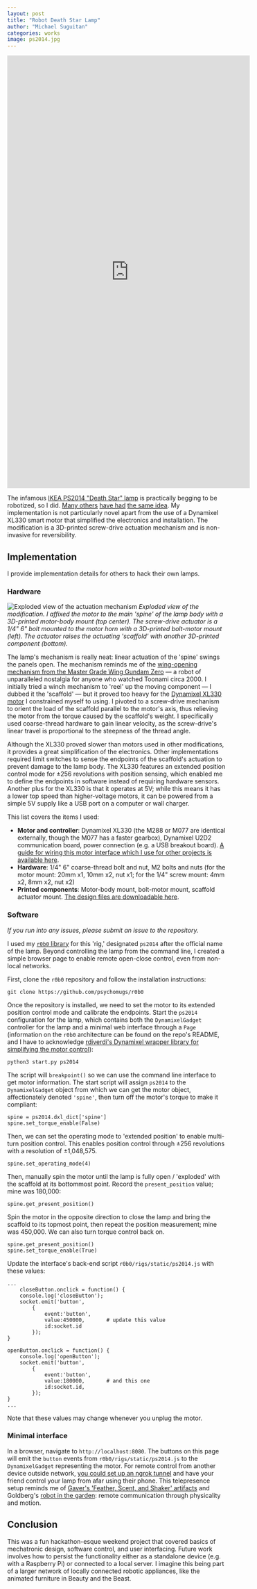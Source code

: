 ```yaml
---
layout: post
title: "Robot Death Star Lamp"
author: "Michael Suguitan"
categories: works
image: ps2014.jpg
---
```


<iframe width="560"  height="996" src="https://youtube.com/embed/vzmNtgSANXE" title="YouTube video player" frameborder="0" allow="accelerometer; autoplay; clipboard-write; encrypted-media; gyroscope; picture-in-picture; web-share" allowfullscreen></iframe>

The infamous [IKEA PS2014 "Death Star" lamp](https://www.ikea.com/us/en/p/ikea-ps-2014-pendant-lamp-black-20531748/#content) is practically begging to be robotized, so I did.
[Many others](https://ikeahackers.net/2016/03/automated-ikea-ps-2014-pendant-lamp.html) [have had](https://www.youtube.com/watch?v=CrMKSYkm5MY) [the same idea](https://www.instructables.com/Automated-IKEA-PS-2014/).
My implementation is not particularly novel apart from the use of a Dynamixel XL330 smart motor that simplified the electronics and installation.
The modification is a 3D-printed screw-drive actuation mechanism and is non-invasive for reversibility.

## Implementation
I provide implementation details for others to hack their own lamps.

### Hardware

![Exploded view of the actuation mechanism](/assets/img/ps2014_exploded.png)
*Exploded view of the modification. I affixed the motor to the main 'spine' of the lamp body with a 3D-printed motor-body mount (top center). The screw-drive actuator is a 1/4" 6" bolt mounted to the motor horn with a 3D-printed bolt-motor mount (left). The actuator raises the actuating 'scaffold' with another 3D-printed component (bottom).*

The lamp's mechanism is really neat: linear actuation of the 'spine' swings the panels open.
The mechanism reminds me of the [wing-opening mechanism from the Master Grade Wing Gundam Zero](http://dalong.net/reviews/mg/m75/p/m75_06.jpg) — a robot of unparalleled nostalgia for anyone who watched Toonami circa 2000.
I initially tried a winch mechanism to 'reel' up the moving component — I dubbed it the 'scaffold' — but it proved too heavy for the [Dynamixel XL330 motor](https://www.robotis.us/dynamixel-xl330-m077-t/) I constrained myself to using.
I pivoted to a screw-drive mechanism to orient the load of the scaffold parallel to the motor's axis, thus relieving the motor from the torque caused by the scaffold's weight.
I specifically used coarse-thread hardware to gain linear velocity, as the screw-drive's linear travel is proportional to the steepness of the thread angle.

Although the XL330 proved slower than motors used in other modifications, it provides a great simplification of the electronics.
Other implementations required limit switches to sense the endpoints of the scaffold's actuation to prevent damage to the lamp body.
The XL330 features an extended position control mode for ±256 revolutions with position sensing, which enabled me to define the endpoints in software instead of requiring hardware sensors.
Another plus for the XL330 is that it operates at 5V; while this means it has a lower top speed than higher-voltage motors, it can be powered from a simple 5V supply like a USB port on a computer or wall charger.

This list covers the items I used:
- **Motor and controller**: Dynamixel XL330 (the M288 or M077 are identical externally, though the M077 has a faster gearbox), Dynamixel U2D2 communication board, power connection (e.g. a USB breakout board). [A guide for wiring this motor interface which I use for other projects is available here](https://github.com/psychomugs/r0b0/blob/main/docs/wiring.md).
- **Hardware**: 1/4" 6" coarse-thread bolt and nut, M2 bolts and nuts (for the motor mount: 20mm x1, 10mm x2, nut x1; for the 1/4" screw mount: 4mm x2, 8mm x2, nut x2)
- **Printed components**: Motor-body mount, bolt-motor mount, scaffold actuator mount. [The design files are downloadable here](https://www.thingiverse.com/thing:6089929).

### Software

*If you run into any issues, please submit an issue to the repository.*

I used my [`r0b0` library](http://github.com/psychomugs/r0b0) for this 'rig,' designated `ps2014` after the official name of the lamp.
Beyond controlling the lamp from the command line, I created a simple browser page to enable remote open-close control, even from non-local networks.

First, clone the `r0b0` repository and follow the installation instructions:
```
git clone https://github.com/psychomugs/r0b0
```

Once the repository is installed, we need to set the motor to its extended position control mode and calibrate the endpoints.
Start the `ps2014` configuration for the lamp, which contains both the `DynamixelGadget` controller for the lamp and a minimal web interface through a `Page` (information on the `r0b0` architecture can be found on the repo's README, and I have to acknowledge [rdiverdi's Dynamixel wrapper library for simplifying the motor control](https://github.com/rdiverdi/dynamixel_python)):
```
python3 start.py ps2014
```

The script will `breakpoint()` so we can use the command line interface to get motor information.
The start script will assign `ps2014` to the `DynamixelGadget` object from which we can get the motor object, affectionately denoted `'spine'`, then turn off the motor's torque to make it compliant:
```
spine = ps2014.dxl_dict['spine']
spine.set_torque_enable(False)
```

Then, we can set the operating mode to 'extended position' to enable multi-turn position control.
This enables position control through ±256 revolutions with a resolution of ±1,048,575.
```
spine.set_operating_mode(4)
```

Then, manually spin the motor until the lamp is fully open / 'exploded' with the scaffold at its bottommost point.
Record the `present_position` value; mine was 180,000:
```
spine.get_present_position()
```
Spin the motor in the opposite direction to close the lamp and bring the scaffold to its topmost point, then repeat the position measurement; mine was 450,000. 
We can also turn torque control back on.
```
spine.get_present_position()
spine.set_torque_enable(True)
```

Update the interface's back-end script `r0b0/rigs/static/ps2014.js` with these values:
```
...
    closeButton.onclick = function() {
    console.log('closeButton');
    socket.emit('button',
        {
            event:'button',
            value:450000,		# update this value
            id:socket.id
        });
}

openButton.onclick = function() {
    console.log('openButton');
    socket.emit('button',
        {
            event:'button',
            value:180000,		# and this one
            id:socket.id,
        });
}
...
```

Note that these values may change whenever you unplug the motor.

### Minimal interface
In a browser, navigate to `http://localhost:8080`.
The buttons on this page will emit the `button` events from `r0b0/rigs/static/ps2014.js` to the `DynamixelGadget` representing the motor.
For remote control from another device outside network, [you could set up an ngrok tunnel](https://github.com/psychomugs/r0b0/blob/main/docs/blsm.md) and have your friend control your lamp from afar using their phone.
This telepresence setup reminds me of [Gaver's 'Feather, Scent, and Shaker' artifacts](https://cfacaa.human.cornell.edu/dea.arl/linked%20docs/Feather%20Scent%20and%20Shaker.pdf) and Goldberg's [robot in the garden](https://mitpress.mit.edu/9780262571548/the-robot-in-the-garden/): remote communication through physicality and motion. 

## Conclusion
This was a fun hackathon-esque weekend project that covered basics of mechatronic design, software control, and user interfacing.
Future work involves how to persist the functionality either as a standalone device (e.g. with a Raspberry Pi) or connected to a local server.
I imagine this being part of a larger network of locally connected robotic appliances, like the animated furniture in Beauty and the Beast.